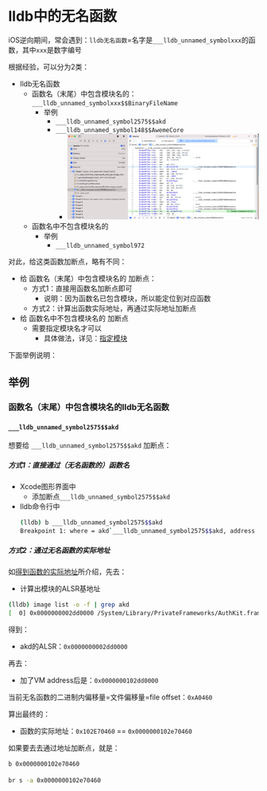 # lldb中的无名函数

iOS逆向期间，常会遇到：`lldb无名函数`=名字是`___lldb_unnamed_symbolxxx`的函数，其中`xxx`是数字编号

根据经验，可以分为2类：

* lldb无名函数
  * 函数名（末尾）中包含模块名的：`___lldb_unnamed_symbolxxx$$BinaryFileName`
    * 举例
      * `___lldb_unnamed_symbol2575$$akd`
      * `___lldb_unnamed_symbol148$$AwemeCore`
        * ![xcode_lldb_unnamed_AwemeCore](../../assets/img/xcode_lldb_unnamed_AwemeCore.png)
  * 函数名中不包含模块名的
    * 举例
      * `___lldb_unnamed_symbol972`

对此，给这类函数加断点，略有不同：

* 给 函数名（末尾）中包含模块名的 加断点：
  * 方式1：直接用函数名加断点即可
    * 说明：因为函数名已包含模块，所以能定位到对应函数
  * 方式2：计算出函数实际地址，再通过实际地址加断点
* 给 函数名中不包含模块名的 加断点
  * 需要指定模块名才可以
    * 具体做法，详见：[指定模块](../../common_logic/advanced_usage/module.md)

下面举例说明：

## 举例

### 函数名（末尾）中包含模块名的lldb无名函数

#### `___lldb_unnamed_symbol2575$$akd`

想要给 `___lldb_unnamed_symbol2575$$akd` 加断点：

##### 方式1：直接通过（无名函数的）函数名

* Xcode图形界面中
  * 添加断点`___lldb_unnamed_symbol2575$$akd`
* lldb命令行中
  ```bash
  (lldb) b ___lldb_unnamed_symbol2575$$akd
  Breakpoint 1: where = akd`___lldb_unnamed_symbol2575$$akd, address = 0x0000000102e70460
  ```

##### 方式2：通过无名函数的实际地址

如[得到函数的实际地址](../../common_logic/background/get_func_real_addr.md)所介绍，先去：

* 计算出模块的ALSR基地址

```bash
(lldb) image list -o -f | grep akd
[  0] 0x0000000002dd0000 /System/Library/PrivateFrameworks/AuthKit.framework/akd(0x0000000102dd0000)
```

得到：

* akd的ALSR：`0x0000000002dd0000`

再去：

* 加了VM address后是：`0x0000000102dd0000`

当前无名函数的二进制内偏移量=文件偏移量=file offset：`0xA0460`

算出最终的：

* 函数的实际地址：`0x102E70460` == `0x0000000102e70460`

如果要去去通过地址加断点，就是：

```bash
b 0x0000000102e70460

br s -a 0x0000000102e70460
```
